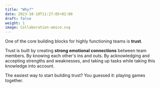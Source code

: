 ```yaml
---
title: "Why?"
date: 2023-10-10T11:27:05+02:00
draft: false
weight: 1
image: Collaboration-amico.svg
---
```


One of the core building blocks for highly functioning teams is **trust**.

Trust is built by creating **strong emotional connections** between team members. By knowing each other's ins and outs. By acknowledging and accepting strengths and weaknesses, and taking up tasks while taking this knowledge into account.

The easiest way to start building trust? You guessed it: playing games together.
